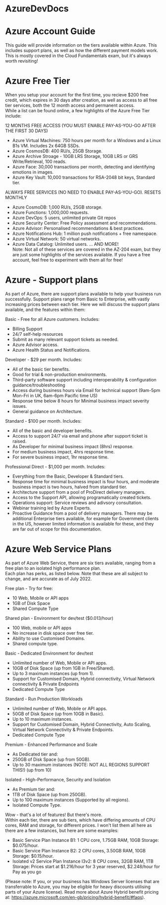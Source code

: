 # AzureDevDocs
# Azure Account Guide
This guide will provide information on the tiers available within Azure. This includes support plans, as well as how the different payment models work.  
This is mostly covered in the Cloud Fundamentals exam, but it's always worth revisiting!
# Azure Free Tier  
When you setup your account for the first time, you recieve $200 free credit, which expires in 30 days after creation, as well as access to all free tier services, both the 12 month access and permanent access.  
While a list can be found online, a few highlights of the Azure Free Tier include: 

12 MONTHS FREE ACCESS (YOU MUST ENABLE PAY-AS-YOU-GO AFTER THE FIRST 30 DAYS)
- Azure Virtual Machines: 750 hours per month for a Windows and a Linux B1s VM. Includes 2x 64GB SSDs.  
- Azure CosmosDB: 400 RU/s, 25GB Storage.
- Azure Archive Stroage - 10GB LRS Storage, 10GB LRS or GRS Write/Retrieval, 100 reads.  
- Azure Face: 30,000 transactions per month, detecting and identifying emotions in images.
- Azure Key Vault: 10,000 transactions for RSA-2048 bit keys, Standard tier.  

ALWAYS FREE SERVICES (NO NEED TO ENABLE PAY-AS-YOU-GO). RESETS MONTHLY  
- Azure CosmoDB: 1,000 RU/s, 25GB storage.
- Azure Functions: 1,000,000 requests.
- Azure DevOps: 5 users, unlimited private Git repos
- Azure Security Center: Free Policy assessment and recommendations.
- Azure Advisor: Personalised recommendations & best practices.
- Azure Notifications Hub: 1 million push notifications + free namespace.
- Azure Virtual Network: 50 virtual networks.
- Azure Data Catalog: Unlimited users.
... AND MORE!  
Note: Not all of these services are covered in the AZ-204 exam, but they are just some highlights of the services available. If you have a free account, feel free to experiment with them all for free!  

# Azure - Support plans
As part of Azure, there are support plans available to help your business run successfully. Support plans range from Basic to Enterprise, with vastly increasing prices between each tier. Here we will discuss the support plans available, and the features within them:  
  
Basic - Free for all Azure customers. Includes:
- Billing Support
- 24/7 self-help resources
- Submit as many relevant support tickets as needed.
- Azure Advisor access.
- Azure Health Status and Notifications.  
  
Developer - $29 per month. Includes:
- All of the basic tier benefits.
- Good for trial & non-production environments.
- Third-party software support including interoperability & configuration guidance/troubleshooting
- Access during business hours via Email for technical support (9am-5pm Mon-Fri in UK, 6am-6pm Pacific time US)  
- Response time below 8 hours for Minimal business impact severity issues.
- General guidance on Architecture.  
  
Standard - $100 per month. Includes:
- All of the basic and developer benefits.
- Access to support 24/7 via email and phone after support ticket is raised.
- As Developer for minimal business impact (8hrs) response.
- For medium business impact, 4hrs response time.
- For severe business impact, 1hr response time.  
  
Professional Direct - $1,000 per month. Includes:
- Everything from the Basic, Developer & Standard tiers.
- Response time for minimal business impact is four hours, and moderate business impact is two hours, halved from standard tier.
- Architecture support from a pool of ProDirect delivery managers.
- Access to the Support API, allowing programatically created tickets.
- Operations support: Service reviews and adivsory consultation.
- Webinar training led by Azure Experts.
- Proactive Guidance from a pool of delivery managers.
There may be additional Enterprise tiers available, for example for Government clients in the US, however limited information is available for these, and they are far out of scope for this documentation.  
# Azure Web Service Plans
As part of Azure Web Service, there are six tiers available, ranging from a free plan to an isolated high performance plan.  
Each plan has perks, as listed below. Note that these are all subject to change, and are accurate as of July 2022.  
  
Free plan - Try for free:
- 10 Web, Mobile or API apps
- 1GB of Disk Space
- Shared Compute Type  
  
Shared plan - Environment for dev/test ($0.013/hour)  
  
- 100 Web, mobile or API apps
- No increase in disk space over free tier.
- Ability to use Customised Domains.
- Shared compute type.  
   
Basic - Dedicated Environment for dev/test
- Unlimited number of Web, Mobile or API apps.
- 10GB of Disk Space (up from 1GB in Free/Shared).
- Up to 3 maximum instances (up from 1).
- Support for Customised Domain, Hybrid connectivity, Virtual Network connectivity & Private Endpoints
- Dedicated Compute Type
  
Standard - Run Production Workloads
- Unlimited number of Web, Mobile or API apps.
- 50GB of Disk Space (up from 10GB in Basic).
- Up to 10 maximum instances.
- Support for Customised Domain, Hybrid Connectivity, Auto Scaling, Virtual Network Connectivity & Private Endpoints.
- Dedicated Compute Type  
  
Premium - Enhanced Performance and Scale
- As Dedicated tier and:
- 250GB of Disk Space (up from 50GB).
- Up to 30 maximum instances (NOTE: NOT ALL REGIONS SUPPORT THIS!) (up from 10)  

Isolated - High-Performance, Security and Isolation
- As Premium tier and:
- 1TB of Disk Space (up from 250GB).
- Up to 100 maximum instances (Supported by all regions).
- Isolated Compute Type.  

Wow - that's a lot of features! But there's more.  
Within each tier, there are sub tiers, which have differing amounts of CPU cores, RAM and storage, for different prices. I won't list them all here as there are a few instances, but here are some examples:  
- Basic Service Plan Instance B1: 1 CPU core, 1.75GB RAM, 10GB Storage: $0.075/hour.
- Basic Service Plan Instance B2: 2 CPU cores, 3.50GB RAM, 10GB Storage: $0.15/hour.
- Isolated v2 Service Plan Instance I3v2: 8 CPU cores, 32GB RAM, 1TB Storage: Prices start at $1.216/hour for 3 year reserved, $2.248/hour for Pay as you go

(Please note: If you, or your business has Windows Server licenses that are transferrable to Azure, you may be eligible for heavy discounts utilising parts of your Azure license). Read more about Azure Hybrid benefit pricing at: https://azure.microsoft.com/en-gb/pricing/hybrid-benefit/#faqs).
